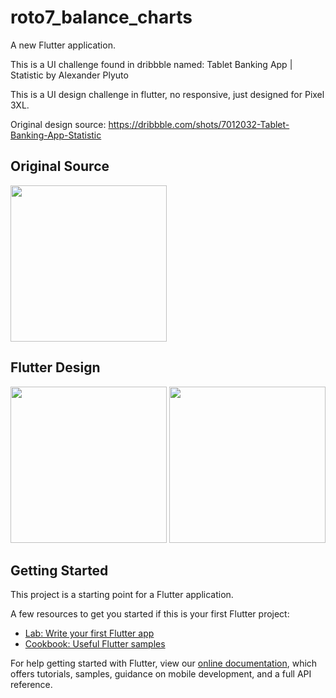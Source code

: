 # roto7_balance_charts

A new Flutter application.

This is a UI challenge found in dribbble named: Tablet Banking App | Statistic by Alexander Plyuto

This is a UI design challenge in flutter, no responsive, just designed for Pixel 3XL.

Original design source: https://dribbble.com/shots/7012032-Tablet-Banking-App-Statistic

## Original Source

<img src="https://user-images.githubusercontent.com/52869805/69931325-d5a07700-1494-11ea-949c-e10783af944b.png" width= 250>

## Flutter Design

<img src="https://user-images.githubusercontent.com/52869805/69931334-dcc78500-1494-11ea-8259-663255343e47.png" width= 250> <img src="https://user-images.githubusercontent.com/52869805/69931335-dcc78500-1494-11ea-8915-0150e4783f20.png" width= 250>


## Getting Started

This project is a starting point for a Flutter application.

A few resources to get you started if this is your first Flutter project:

- [Lab: Write your first Flutter app](https://flutter.dev/docs/get-started/codelab)
- [Cookbook: Useful Flutter samples](https://flutter.dev/docs/cookbook)

For help getting started with Flutter, view our
[online documentation](https://flutter.dev/docs), which offers tutorials,
samples, guidance on mobile development, and a full API reference.
